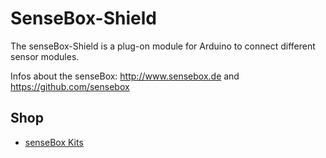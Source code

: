 # SenseBox-Shield
The senseBox-Shield is a plug-on module for Arduino to connect different sensor modules.

Infos about the senseBox: http://www.sensebox.de and https://github.com/sensebox


## Shop
* [senseBox Kits](http://www.watterott.com/en/Sensors/senseBox)
